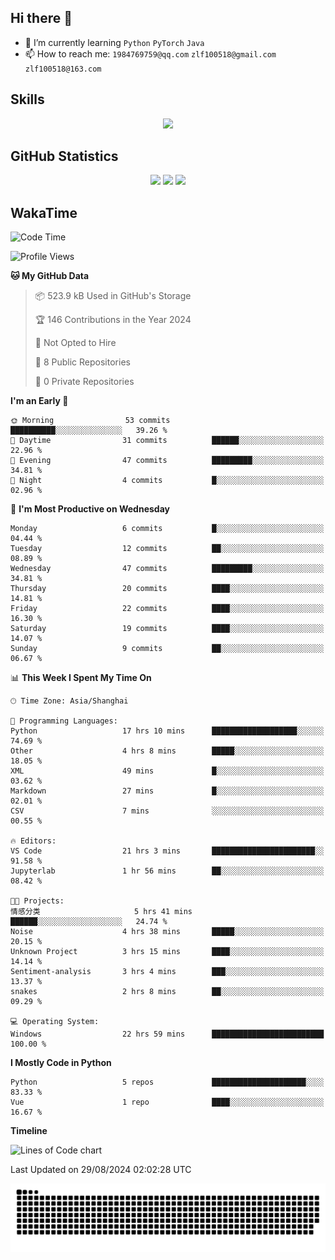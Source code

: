 ## Hi there 👋

- 🌱 I’m currently learning `Python` `PyTorch` `Java`
- 📫 How to reach me: `1984769759@qq.com` `zlf100518@gmail.com` `zlf100518@163.com`

## Skills
<div align="center"> <img src="https://skillicons.dev/icons?i=python,linux,git,github,html,css,js" /> </div>

## GitHub Statistics

<div align="center">
  <img src="https://github-readme-stats.vercel.app/api?username=mrcchenfeng&show_icons=true&theme=tokyonight" />
  <img src="https://github-readme-stats.vercel.app/api/top-langs/?username=mrcchenfeng&show_icons=true&theme=tokyonight" />
  <img src="https://github-readme-activity-graph.vercel.app/graph?username=mrcchenfeng&theme=xcode" />
</div>

## WakaTime

<!--START_SECTION:waka-->
![Code Time](http://img.shields.io/badge/Code%20Time-59%20hrs%2039%20mins-blue)

![Profile Views](http://img.shields.io/badge/Profile%20Views-0-blue)

**🐱 My GitHub Data** 

> 📦 523.9 kB Used in GitHub's Storage 
 > 
> 🏆 146 Contributions in the Year 2024
 > 
> 🚫 Not Opted to Hire
 > 
> 📜 8 Public Repositories 
 > 
> 🔑 0 Private Repositories 
 > 
**I'm an Early 🐤** 

```text
🌞 Morning                53 commits          ██████████░░░░░░░░░░░░░░░   39.26 % 
🌆 Daytime                31 commits          ██████░░░░░░░░░░░░░░░░░░░   22.96 % 
🌃 Evening                47 commits          █████████░░░░░░░░░░░░░░░░   34.81 % 
🌙 Night                  4 commits           █░░░░░░░░░░░░░░░░░░░░░░░░   02.96 % 
```
📅 **I'm Most Productive on Wednesday** 

```text
Monday                   6 commits           █░░░░░░░░░░░░░░░░░░░░░░░░   04.44 % 
Tuesday                  12 commits          ██░░░░░░░░░░░░░░░░░░░░░░░   08.89 % 
Wednesday                47 commits          █████████░░░░░░░░░░░░░░░░   34.81 % 
Thursday                 20 commits          ████░░░░░░░░░░░░░░░░░░░░░   14.81 % 
Friday                   22 commits          ████░░░░░░░░░░░░░░░░░░░░░   16.30 % 
Saturday                 19 commits          ████░░░░░░░░░░░░░░░░░░░░░   14.07 % 
Sunday                   9 commits           ██░░░░░░░░░░░░░░░░░░░░░░░   06.67 % 
```


📊 **This Week I Spent My Time On** 

```text
🕑︎ Time Zone: Asia/Shanghai

💬 Programming Languages: 
Python                   17 hrs 10 mins      ███████████████████░░░░░░   74.69 % 
Other                    4 hrs 8 mins        █████░░░░░░░░░░░░░░░░░░░░   18.05 % 
XML                      49 mins             █░░░░░░░░░░░░░░░░░░░░░░░░   03.62 % 
Markdown                 27 mins             █░░░░░░░░░░░░░░░░░░░░░░░░   02.01 % 
CSV                      7 mins              ░░░░░░░░░░░░░░░░░░░░░░░░░   00.55 % 

🔥 Editors: 
VS Code                  21 hrs 3 mins       ███████████████████████░░   91.58 % 
Jupyterlab               1 hr 56 mins        ██░░░░░░░░░░░░░░░░░░░░░░░   08.42 % 

🐱‍💻 Projects: 
情感分类                     5 hrs 41 mins       ██████░░░░░░░░░░░░░░░░░░░   24.74 % 
Noise                    4 hrs 38 mins       █████░░░░░░░░░░░░░░░░░░░░   20.15 % 
Unknown Project          3 hrs 15 mins       ████░░░░░░░░░░░░░░░░░░░░░   14.14 % 
Sentiment-analysis       3 hrs 4 mins        ███░░░░░░░░░░░░░░░░░░░░░░   13.37 % 
snakes                   2 hrs 8 mins        ██░░░░░░░░░░░░░░░░░░░░░░░   09.29 % 

💻 Operating System: 
Windows                  22 hrs 59 mins      █████████████████████████   100.00 % 
```

**I Mostly Code in Python** 

```text
Python                   5 repos             █████████████████████░░░░   83.33 % 
Vue                      1 repo              ████░░░░░░░░░░░░░░░░░░░░░   16.67 % 
```



**Timeline**

![Lines of Code chart](https://raw.githubusercontent.com/mrcchenfeng/mrcchenfeng/main/assets/bar_graph.png)


 Last Updated on 29/08/2024 02:02:28 UTC
<!--END_SECTION:waka-->

<div align="center"><img src="./assets/github-snake-dark.svg" /></div>
